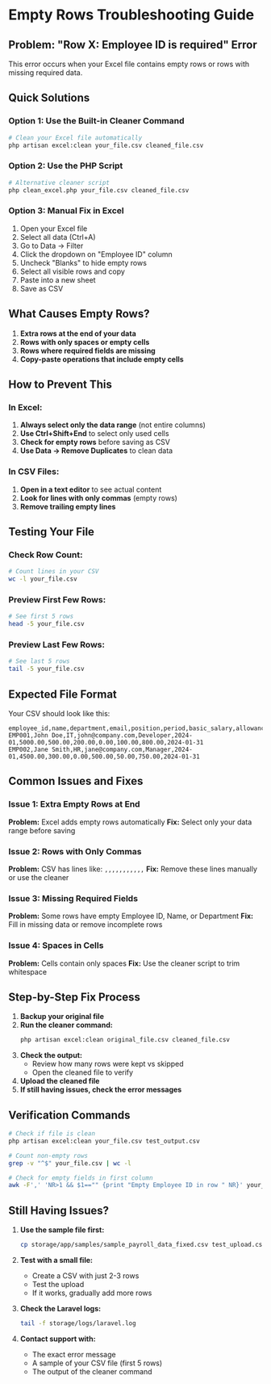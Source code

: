 # Empty Rows Troubleshooting Guide

## Problem: "Row X: Employee ID is required" Error

This error occurs when your Excel file contains empty rows or rows with missing required data.

## Quick Solutions

### Option 1: Use the Built-in Cleaner Command
```bash
# Clean your Excel file automatically
php artisan excel:clean your_file.csv cleaned_file.csv
```

### Option 2: Use the PHP Script
```bash
# Alternative cleaner script
php clean_excel.php your_file.csv cleaned_file.csv
```

### Option 3: Manual Fix in Excel
1. Open your Excel file
2. Select all data (Ctrl+A)
3. Go to Data → Filter
4. Click the dropdown on "Employee ID" column
5. Uncheck "Blanks" to hide empty rows
6. Select all visible rows and copy
7. Paste into a new sheet
8. Save as CSV

## What Causes Empty Rows?

1. **Extra rows at the end of your data**
2. **Rows with only spaces or empty cells**
3. **Rows where required fields are missing**
4. **Copy-paste operations that include empty cells**

## How to Prevent This

### In Excel:
1. **Always select only the data range** (not entire columns)
2. **Use Ctrl+Shift+End** to select only used cells
3. **Check for empty rows** before saving as CSV
4. **Use Data → Remove Duplicates** to clean data

### In CSV Files:
1. **Open in a text editor** to see actual content
2. **Look for lines with only commas** (empty rows)
3. **Remove trailing empty lines**

## Testing Your File

### Check Row Count:
```bash
# Count lines in your CSV
wc -l your_file.csv
```

### Preview First Few Rows:
```bash
# See first 5 rows
head -5 your_file.csv
```

### Preview Last Few Rows:
```bash
# See last 5 rows
tail -5 your_file.csv
```

## Expected File Format

Your CSV should look like this:
```csv
employee_id,name,department,email,position,period,basic_salary,allowances,overtime,bonus,deductions,tax,pay_date
EMP001,John Doe,IT,john@company.com,Developer,2024-01,5000.00,500.00,200.00,0.00,100.00,800.00,2024-01-31
EMP002,Jane Smith,HR,jane@company.com,Manager,2024-01,4500.00,300.00,0.00,500.00,50.00,750.00,2024-01-31
```

## Common Issues and Fixes

### Issue 1: Extra Empty Rows at End
**Problem:** Excel adds empty rows automatically
**Fix:** Select only your data range before saving

### Issue 2: Rows with Only Commas
**Problem:** CSV has lines like: `,,,,,,,,,,,`
**Fix:** Remove these lines manually or use the cleaner

### Issue 3: Missing Required Fields
**Problem:** Some rows have empty Employee ID, Name, or Department
**Fix:** Fill in missing data or remove incomplete rows

### Issue 4: Spaces in Cells
**Problem:** Cells contain only spaces
**Fix:** Use the cleaner script to trim whitespace

## Step-by-Step Fix Process

1. **Backup your original file**
2. **Run the cleaner command:**
   ```bash
   php artisan excel:clean original_file.csv cleaned_file.csv
   ```
3. **Check the output:**
   - Review how many rows were kept vs skipped
   - Open the cleaned file to verify
4. **Upload the cleaned file**
5. **If still having issues, check the error messages**

## Verification Commands

```bash
# Check if file is clean
php artisan excel:clean your_file.csv test_output.csv

# Count non-empty rows
grep -v "^$" your_file.csv | wc -l

# Check for empty fields in first column
awk -F',' 'NR>1 && $1=="" {print "Empty Employee ID in row " NR}' your_file.csv
```

## Still Having Issues?

1. **Use the sample file first:**
   ```bash
   cp storage/app/samples/sample_payroll_data_fixed.csv test_upload.csv
   ```

2. **Test with a small file:**
   - Create a CSV with just 2-3 rows
   - Test the upload
   - If it works, gradually add more rows

3. **Check the Laravel logs:**
   ```bash
   tail -f storage/logs/laravel.log
   ```

4. **Contact support with:**
   - The exact error message
   - A sample of your CSV file (first 5 rows)
   - The output of the cleaner command
